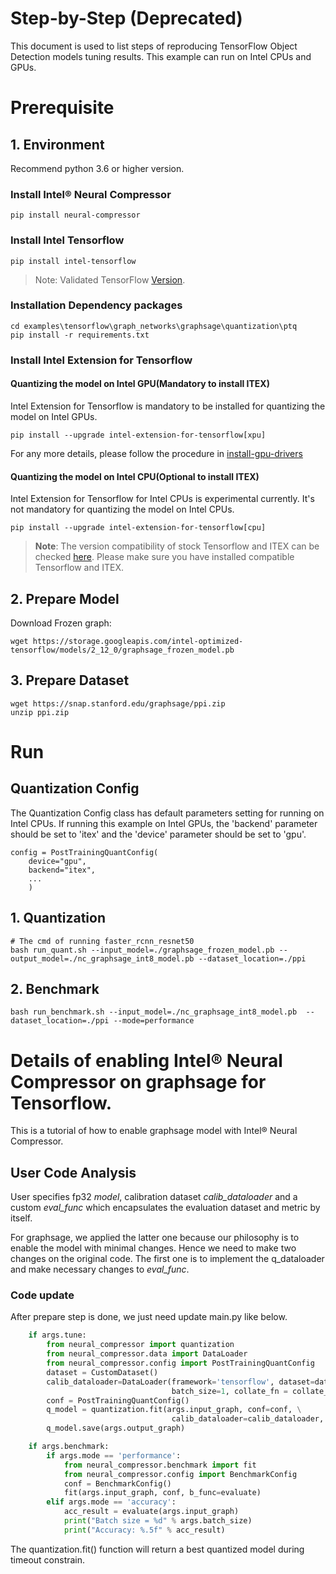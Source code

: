 Step-by-Step (Deprecated)
============

This document is used to list steps of reproducing TensorFlow Object Detection models tuning results. This example can run on Intel CPUs and GPUs.

# Prerequisite


## 1. Environment
Recommend python 3.6 or higher version.

### Install Intel® Neural Compressor
```shell
pip install neural-compressor
```

### Install Intel Tensorflow
```shell
pip install intel-tensorflow
```
> Note: Validated TensorFlow [Version](/docs/source/installation_guide.md#validated-software-environment).

### Installation Dependency packages
```shell
cd examples\tensorflow\graph_networks\graphsage\quantization\ptq
pip install -r requirements.txt
```

### Install Intel Extension for Tensorflow

#### Quantizing the model on Intel GPU(Mandatory to install ITEX)
Intel Extension for Tensorflow is mandatory to be installed for quantizing the model on Intel GPUs.

```shell
pip install --upgrade intel-extension-for-tensorflow[xpu]
```
For any more details, please follow the procedure in [install-gpu-drivers](https://github.com/intel/intel-extension-for-tensorflow/blob/main/docs/install/install_for_xpu.md#install-gpu-drivers)

#### Quantizing the model on Intel CPU(Optional to install ITEX)
Intel Extension for Tensorflow for Intel CPUs is experimental currently. It's not mandatory for quantizing the model on Intel CPUs.

```shell
pip install --upgrade intel-extension-for-tensorflow[cpu]
```

> **Note**: 
> The version compatibility of stock Tensorflow and ITEX can be checked [here](https://github.com/intel/intel-extension-for-tensorflow#compatibility-table). Please make sure you have installed compatible Tensorflow and ITEX.

## 2. Prepare Model
Download Frozen graph:
```shell
wget https://storage.googleapis.com/intel-optimized-tensorflow/models/2_12_0/graphsage_frozen_model.pb
```

## 3. Prepare Dataset

```shell
wget https://snap.stanford.edu/graphsage/ppi.zip
unzip ppi.zip
```

# Run

## Quantization Config

The Quantization Config class has default parameters setting for running on Intel CPUs. If running this example on Intel GPUs, the 'backend' parameter should be set to 'itex' and the 'device' parameter should be set to 'gpu'.

```
config = PostTrainingQuantConfig(
    device="gpu",
    backend="itex",
    ...
    )
```

## 1. Quantization
  
  ```shell
  # The cmd of running faster_rcnn_resnet50
  bash run_quant.sh --input_model=./graphsage_frozen_model.pb --output_model=./nc_graphsage_int8_model.pb --dataset_location=./ppi
  ```

## 2. Benchmark
  ```shell
  bash run_benchmark.sh --input_model=./nc_graphsage_int8_model.pb  --dataset_location=./ppi --mode=performance
  ```

Details of enabling Intel® Neural Compressor on graphsage for Tensorflow.
=========================

This is a tutorial of how to enable graphsage model with Intel® Neural Compressor.
## User Code Analysis
User specifies fp32 *model*, calibration dataset *calib_dataloader* and a custom *eval_func* which encapsulates the evaluation dataset and metric by itself.

For graphsage, we applied the latter one because our philosophy is to enable the model with minimal changes. Hence we need to make two changes on the original code. The first one is to implement the q_dataloader and make necessary changes to *eval_func*.

### Code update

After prepare step is done, we just need update main.py like below.
```python
    if args.tune:
        from neural_compressor import quantization
        from neural_compressor.data import DataLoader
        from neural_compressor.config import PostTrainingQuantConfig  
        dataset = CustomDataset()
        calib_dataloader=DataLoader(framework='tensorflow', dataset=dataset, \
                                    batch_size=1, collate_fn = collate_function)          
        conf = PostTrainingQuantConfig()
        q_model = quantization.fit(args.input_graph, conf=conf, \
                                    calib_dataloader=calib_dataloader, eval_func=evaluate)
        q_model.save(args.output_graph)

    if args.benchmark:
        if args.mode == 'performance':
            from neural_compressor.benchmark import fit
            from neural_compressor.config import BenchmarkConfig
            conf = BenchmarkConfig()
            fit(args.input_graph, conf, b_func=evaluate)
        elif args.mode == 'accuracy':
            acc_result = evaluate(args.input_graph)
            print("Batch size = %d" % args.batch_size)
            print("Accuracy: %.5f" % acc_result)

```

The quantization.fit() function will return a best quantized model during timeout constrain.
